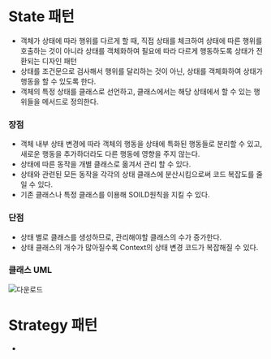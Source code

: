 # State 패턴
- 객체가 상태에 따라 행위를 다르게 할 때, 직접 상태를 체크하여 상태에 따른 행위를 호출하는 것이 아니라 상태를 객체화하여 필요에 따라 다르게 행동하도록 상태가 전환되는 디자인 패턴
- 상태를 조건문으로 검사해서 행위를 달리하는 것이 아닌, 상태를 객체화하여 상태가 행동을 할 수 있도록 한다.
- 객체의 특정 상태를 클래스로 선언하고, 클래스에서는 해당 상태에서 할 수 있는 행위들을 메서드로 정의한다.

### 장점
- 객체 내부 상태 변경에 따라 객체의 행동을 상태에 특화된 행동들로 분리할 수 있고, 새로운 행동을 추가하더라도 다른 행동에 영향을 주지 않는다.
- 상태에 따른 동작을 개별 클래스로 옮겨서 관리 할 수 있다.
- 상태와 관련된 모든 동작을 각각의 상태 클래스에 분산시킴으로써 코드 복잡도를 줄일 수 있다.
- 기존 클래스나 특정 클래스를 이용해 SOILD원칙을 지킬 수 있다.
  
### 단점
- 상태 별로 클래스를 생성하므로, 관리해야할 클래스의 수가 증가한다.
- 상태 클래스의 개수가 많아질수록 Context의 상태 변경 코드가 복잡해질 수 있다.

### 클래스 UML
![다운로드](https://github.com/Festison/CSStudy/assets/105289311/a791dfff-fba4-4ecd-847b-ff2fd3c1b9c4)

# Strategy 패턴
- 
